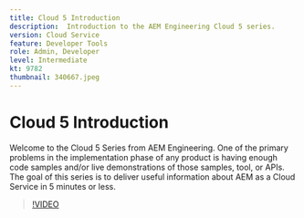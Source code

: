 ```yaml
---
title: Cloud 5 Introduction
description:  Introduction to the AEM Engineering Cloud 5 series.
version: Cloud Service
feature: Developer Tools
role: Admin, Developer
level: Intermediate
kt: 9782
thumbnail: 340667.jpeg
---
```


# Cloud 5 Introduction

Welcome to the Cloud 5 Series from AEM Engineering. One of the primary problems in the implementation phase of any product is having enough code samples and/or live demonstrations of those samples, tool, or APIs. The goal of this series is to deliver useful information about AEM as a Cloud Service in 5 minutes or less. 

>[!VIDEO](https://video.tv.adobe.com/v/340667/?quality=12&learn=on)
